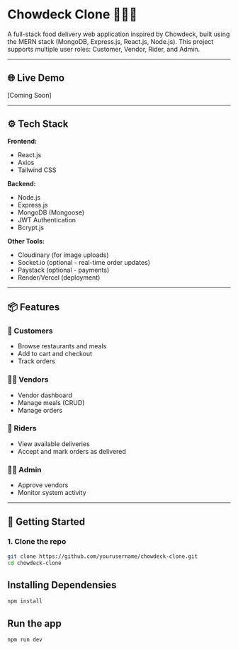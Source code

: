 # Chowdeck Clone 🍔🚴‍♂️

A full-stack food delivery web application inspired by Chowdeck, built using the MERN stack (MongoDB, Express.js, React.js, Node.js). This project supports multiple user roles: Customer, Vendor, Rider, and Admin.

---

## 🌐 Live Demo
[Coming Soon]

---

## ⚙️ Tech Stack

**Frontend:**
- React.js
- Axios
- Tailwind CSS

**Backend:**
- Node.js
- Express.js
- MongoDB (Mongoose)
- JWT Authentication
- Bcrypt.js

**Other Tools:**
- Cloudinary (for image uploads)
- Socket.io (optional - real-time order updates)
- Paystack (optional - payments)
- Render/Vercel (deployment)

---

## 📦 Features

### 👤 Customers
- Browse restaurants and meals
- Add to cart and checkout
- Track orders

### 🧑‍🍳 Vendors
- Vendor dashboard
- Manage meals (CRUD)
- Manage orders

### 🚴 Riders
- View available deliveries
- Accept and mark orders as delivered

### 👨‍💼 Admin
- Approve vendors
- Monitor system activity

---

## 🚀 Getting Started

### 1. Clone the repo
```bash
git clone https://github.com/yourusername/chowdeck-clone.git
cd chowdeck-clone
```

## Installing Dependensies
```bash
npm install
```
## Run the app
```bash
npm run dev
```